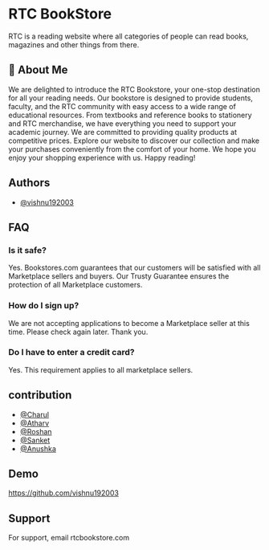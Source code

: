 
# RTC BookStore

RTC is a reading website where all categories of people can read books, magazines and other things from there.


## 🚀 About Me
We are delighted to introduce the RTC Bookstore, your one-stop destination for all your reading needs. Our bookstore is designed to provide students, faculty, and the RTC community with easy access to a wide range of educational resources. From textbooks and reference books to stationery and RTC merchandise, we have everything you need to support your academic journey. We are committed to providing quality products at competitive prices. Explore our website to discover our collection and make your purchases conveniently from the comfort of your home. We hope you enjoy your shopping experience with us. Happy reading!


## Authors

- [@vishnu192003](https://github.com/vishnu192003)


## FAQ

### Is it safe?
Yes. Bookstores.com guarantees that our customers will be satisfied with all Marketplace sellers and buyers. Our Trusty Guarantee ensures the protection of all Marketplace customers.

### How do I sign up?
We are not accepting applications to become a Marketplace seller at this time. Please check again later. Thank you.

### Do I have to enter a credit card?
Yes. This requirement applies to all marketplace sellers.


## contribution

- [@Charul](https://github.com/charulzade)
- [@Atharv](https://github.com/atharva-bhondave)
- [@Roshan](https://github.com/RoshanDorkhande)
- [@Sanket](https://github.com/sanket7472)
- [@Anushka](https://github.com/annupatil01)
## Demo

https://github.com/vishnu192003
## Support

For support, email rtcbookstore.com

